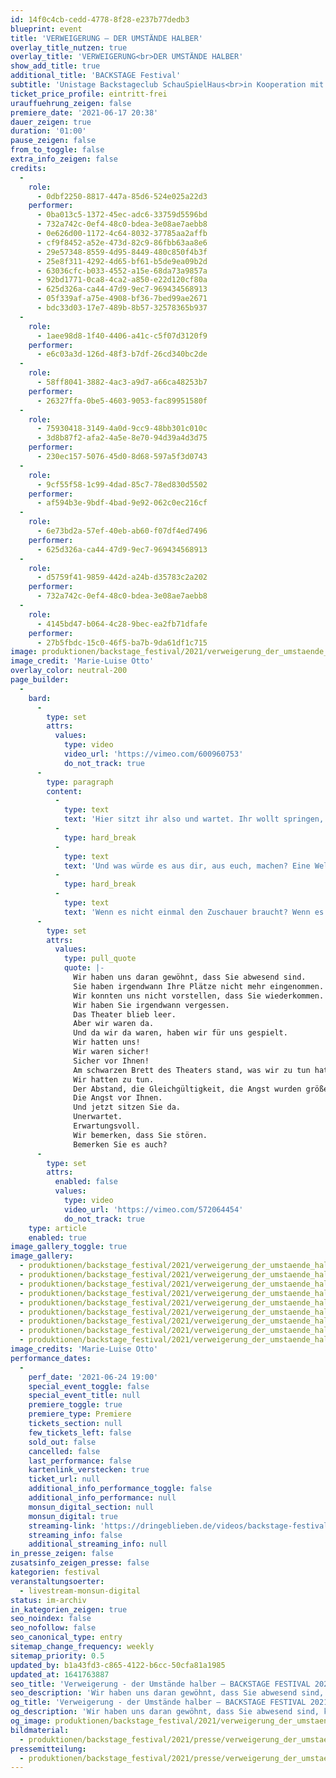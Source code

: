 ```yaml
---
id: 14f0c4cb-cedd-4778-8f28-e237b77dedb3
blueprint: event
title: 'VERWEIGERUNG – DER UMSTÄNDE HALBER'
overlay_title_nutzen: true
overlay_title: 'VERWEIGERUNG<br>DER UMSTÄNDE HALBER'
show_add_title: true
additional_title: 'BACKSTAGE Festival'
subtitle: 'Unistage Backstageclub SchauSpielHaus<br>in Kooperation mit dem monsun.theater'
ticket_price_profile: eintritt-frei
urauffuehrung_zeigen: false
premiere_date: '2021-06-17 20:38'
dauer_zeigen: true
duration: '01:00'
pause_zeigen: false
from_to_toggle: false
extra_info_zeigen: false
credits:
  -
    role:
      - 0dbf2250-8817-447a-85d6-524e025a22d3
    performer:
      - 0ba013c5-1372-45ec-adc6-33759d5596bd
      - 732a742c-0ef4-48c0-bdea-3e08ae7aebb8
      - 0e626d00-1172-4c64-8032-37785aa2affb
      - cf9f8452-a52e-473d-82c9-86fbb63aa8e6
      - 29e57348-8559-4d95-8449-480c850f4b3f
      - 25e8f311-4292-4d65-bf61-b5de9ea09b2d
      - 63036cfc-b033-4552-a15e-68da73a9857a
      - 92bd1771-0ca8-4ca2-a850-e22d120cf80a
      - 625d326a-ca44-47d9-9ec7-969434568913
      - 05f339af-a75e-4908-bf36-7bed99ae2671
      - bdc33d03-17e7-489b-8b57-32578365b937
  -
    role:
      - 1aee98d8-1f40-4406-a41c-c5f07d3120f9
    performer:
      - e6c03a3d-126d-48f3-b7df-26cd340bc2de
  -
    role:
      - 58ff8041-3882-4ac3-a9d7-a66ca48253b7
    performer:
      - 26327ffa-0be5-4603-9053-fac89951580f
  -
    role:
      - 75930418-3149-4a0d-9cc9-48bb301c010c
      - 3d8b87f2-afa2-4a5e-8e70-94d39a4d3d75
    performer:
      - 230ec157-5076-45d0-8d68-597a5f3d0743
  -
    role:
      - 9cf55f58-1c99-4dad-85c7-78ed830d5502
    performer:
      - af594b3e-9bdf-4bad-9e92-062c0ec216cf
  -
    role:
      - 6e73bd2a-57ef-40eb-ab60-f07df4ed7496
    performer:
      - 625d326a-ca44-47d9-9ec7-969434568913
  -
    role:
      - d5759f41-9859-442d-a24b-d35783c2a202
    performer:
      - 732a742c-0ef4-48c0-bdea-3e08ae7aebb8
  -
    role:
      - 4145bd47-b064-4c28-9bec-ea2fb71dfafe
    performer:
      - 27b5fbdc-15c0-46f5-ba7b-9da61df1c715
image: produktionen/backstage_festival/2021/verweigerung_der_umstaende_halber_01_c_marie-luise_otto.jpeg
image_credit: 'Marie-Luise Otto'
overlay_color: neutral-200
page_builder:
  -
    bard:
      -
        type: set
        attrs:
          values:
            type: video
            video_url: 'https://vimeo.com/600960753'
            do_not_track: true
      -
        type: paragraph
        content:
          -
            type: text
            text: 'Hier sitzt ihr also und wartet. Ihr wollt springen, ihr wollt euch fallen lassen. Eure Zehen ragen bereits über die Kante, ihr zittert, ihr fröstelt. Sagen wir, Theater ist die Welt. Theater ist alles was es gibt und alles was wir kennen. Was wäre das für eine Welt?'
          -
            type: hard_break
          -
            type: text
            text: 'Und was würde es aus dir, aus euch, machen? Eine Welt begrenzt durch die Schwere des Vorhangs und das Dunkel des Backstagebereichs. Eine Welt die rezipiert werden will, die sich ernährt von dem, was der Zuschauer bereit ist zu geben. Wir ernähren uns von dem, was du gibst. Wir spielen mit dir. Heute verweigern wir. Eine Welt in der Größe einer Bühne. Aber was, wenn Theater keine Bühne braucht?'
          -
            type: hard_break
          -
            type: text
            text: 'Wenn es nicht einmal den Zuschauer braucht? Wenn es nur um das Spiel selbst geht. Das miteinander, das gegeneinander, das ineinander.'
      -
        type: set
        attrs:
          values:
            type: pull_quote
            quote: |-
              Wir haben uns daran gewöhnt, dass Sie abwesend sind.
              Sie haben irgendwann Ihre Plätze nicht mehr eingenommen.
              Wir konnten uns nicht vorstellen, dass Sie wiederkommen.
              Wir haben Sie irgendwann vergessen.
              Das Theater blieb leer.
              Aber wir waren da.
              Und da wir da waren, haben wir für uns gespielt.
              Wir hatten uns!
              Wir waren sicher!
              Sicher vor Ihnen!
              Am schwarzen Brett des Theaters stand, was wir zu tun hatten.
              Wir hatten zu tun.
              Der Abstand, die Gleichgültigkeit, die Angst wurden größer.
              Die Angst vor Ihnen.
              Und jetzt sitzen Sie da.
              Unerwartet.
              Erwartungsvoll.
              Wir bemerken, dass Sie stören.
              Bemerken Sie es auch?
      -
        type: set
        attrs:
          enabled: false
          values:
            type: video
            video_url: 'https://vimeo.com/572064454'
            do_not_track: true
    type: article
    enabled: true
image_gallery_toggle: true
image_gallery:
  - produktionen/backstage_festival/2021/verweigerung_der_umstaende_halber_02_c_marie-luise_otto.jpg
  - produktionen/backstage_festival/2021/verweigerung_der_umstaende_halber_03_c_marie-luise_otto.jpg
  - produktionen/backstage_festival/2021/verweigerung_der_umstaende_halber_04_c_marie-luise_otto.jpg
  - produktionen/backstage_festival/2021/verweigerung_der_umstaende_halber_05_c_marie-luise_otto.jpg
  - produktionen/backstage_festival/2021/verweigerung_der_umstaende_halber_06_c_marie-luise_otto.jpg
  - produktionen/backstage_festival/2021/verweigerung_der_umstaende_halber_07_c_marie-luise_otto.jpg
  - produktionen/backstage_festival/2021/verweigerung_der_umstaende_halber_08_c_marie-luise_otto.jpg
  - produktionen/backstage_festival/2021/verweigerung_der_umstaende_halber_09_c_marie-luise_otto.jpg
  - produktionen/backstage_festival/2021/verweigerung_der_umstaende_halber_10_c_marie-luise_otto.jpg
image_credits: 'Marie-Luise Otto'
performance_dates:
  -
    perf_date: '2021-06-24 19:00'
    special_event_toggle: false
    special_event_title: null
    premiere_toggle: true
    premiere_type: Premiere
    tickets_section: null
    few_tickets_left: false
    sold_out: false
    cancelled: false
    last_performance: false
    kartenlink_verstecken: true
    ticket_url: null
    additional_info_performance_toggle: false
    additional_info_performance: null
    monsun_digital_section: null
    monsun_digital: true
    streaming-link: 'https://dringeblieben.de/videos/backstage-festival-verweigerung-der-umstande-halber'
    streaming_info: false
    additional_streaming_info: null
in_presse_zeigen: false
zusatsinfo_zeigen_presse: false
kategorien: festival
veranstaltungsoerter:
  - livestream-monsun-digital
status: im-archiv
in_kategorien_zeigen: true
seo_noindex: false
seo_nofollow: false
seo_canonical_type: entry
sitemap_change_frequency: weekly
sitemap_priority: 0.5
updated_by: b1a43fd3-c865-4122-b6cc-50cfa81a1985
updated_at: 1641763887
seo_title: 'Verweigerung - der Umstände halber – BACKSTAGE FESTIVAL 2021'
seo_description: 'Wir haben uns daran gewöhnt, dass Sie abwesend sind, konnten uns nicht vorstellen, dass Sie wiederkommen. Und jetzt sitzen Sie da. Unerwartet. Erwartungsvoll.'
og_title: 'Verweigerung - der Umstände halber – BACKSTAGE FESTIVAL 2021'
og_description: 'Wir haben uns daran gewöhnt, dass Sie abwesend sind, konnten uns nicht vorstellen, dass Sie wiederkommen. Und jetzt sitzen Sie da. Unerwartet. Erwartungsvoll.'
og_image: produktionen/backstage_festival/2021/verweigerung_der_umstaende_halber_01_c_marie-luise_otto.jpeg
bildmaterial:
  - produktionen/backstage_festival/2021/presse/verweigerung_der_umstaende_halber_c_marie-luise_otto_monsun.zip
pressemitteilung:
  - produktionen/backstage_festival/2021/presse/verweigerung_der_umstaende_halber_BACKSTAGE_Festival_PM_monsun.pdf
---
```

